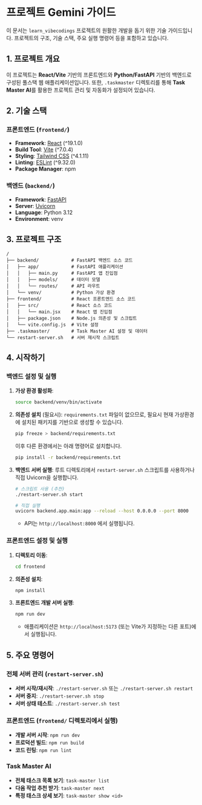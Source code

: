 # 프로젝트 Gemini 가이드

이 문서는 `learn_vibecodings` 프로젝트의 원활한 개발을 돕기 위한 기술 가이드입니다. 프로젝트의 구조, 기술 스택, 주요 실행 명령어 등을 포함하고 있습니다.

## 1. 프로젝트 개요

이 프로젝트는 **React/Vite** 기반의 프론트엔드와 **Python/FastAPI** 기반의 백엔드로 구성된 풀스택 웹 애플리케이션입니다. 또한, `.taskmaster` 디렉토리를 통해 **Task Master AI**를 활용한 프로젝트 관리 및 자동화가 설정되어 있습니다.

## 2. 기술 스택

### 프론트엔드 (`frontend/`)

-   **Framework**: [React](https://react.dev/) (^19.1.0)
-   **Build Tool**: [Vite](https://vitejs.dev/) (^7.0.4)
-   **Styling**: [Tailwind CSS](https://tailwindcss.com/) (^4.1.11)
-   **Linting**: [ESLint](https://eslint.org/) (^9.32.0)
-   **Package Manager**: npm

### 백엔드 (`backend/`)

-   **Framework**: [FastAPI](https://fastapi.tiangolo.com/)
-   **Server**: [Uvicorn](https://www.uvicorn.org/)
-   **Language**: Python 3.12
-   **Environment**: venv

## 3. 프로젝트 구조

```
/
├── backend/            # FastAPI 백엔드 소스 코드
│   ├── app/            # FastAPI 애플리케이션
│   │   ├── main.py     # FastAPI 앱 진입점
│   │   ├── models/     # 데이터 모델
│   │   └── routes/     # API 라우트
│   └── venv/           # Python 가상 환경
├── frontend/           # React 프론트엔드 소스 코드
│   ├── src/            # React 소스 코드
│   │   └── main.jsx    # React 앱 진입점
│   ├── package.json    # Node.js 의존성 및 스크립트
│   └── vite.config.js  # Vite 설정
├── .taskmaster/        # Task Master AI 설정 및 데이터
└── restart-server.sh   # 서버 재시작 스크립트
```

## 4. 시작하기

### 백엔드 설정 및 실행

1.  **가상 환경 활성화**:
    ```bash
    source backend/venv/bin/activate
    ```

2.  **의존성 설치** (필요시):
    `requirements.txt` 파일이 없으므로, 필요시 현재 가상환경에 설치된 패키지를 기반으로 생성할 수 있습니다.
    ```bash
    pip freeze > backend/requirements.txt
    ```
    이후 다른 환경에서는 아래 명령어로 설치합니다.
    ```bash
    pip install -r backend/requirements.txt
    ```

3.  **백엔드 서버 실행**:
    루트 디렉토리에서 `restart-server.sh` 스크립트를 사용하거나 직접 Uvicorn을 실행합니다.
    ```bash
    # 스크립트 사용 (추천)
    ./restart-server.sh start

    # 직접 실행
    uvicorn backend.app.main:app --reload --host 0.0.0.0 --port 8000
    ```
    -   API는 `http://localhost:8000` 에서 실행됩니다.

### 프론트엔드 설정 및 실행

1.  **디렉토리 이동**:
    ```bash
    cd frontend
    ```

2.  **의존성 설치**:
    ```bash
    npm install
    ```

3.  **프론트엔드 개발 서버 실행**:
    ```bash
    npm run dev
    ```
    -   애플리케이션은 `http://localhost:5173` (또는 Vite가 지정하는 다른 포트)에서 실행됩니다.

## 5. 주요 명령어

### 전체 서버 관리 (`restart-server.sh`)

-   **서버 시작/재시작**: `./restart-server.sh` 또는 `./restart-server.sh restart`
-   **서버 중지**: `./restart-server.sh stop`
-   **서버 상태 테스트**: `./restart-server.sh test`

### 프론트엔드 (`frontend/` 디렉토리에서 실행)

-   **개발 서버 시작**: `npm run dev`
-   **프로덕션 빌드**: `npm run build`
-   **코드 린팅**: `npm run lint`

### Task Master AI

-   **전체 태스크 목록 보기**: `task-master list`
-   **다음 작업 추천 받기**: `task-master next`
-   **특정 태스크 상세 보기**: `task-master show <id>`